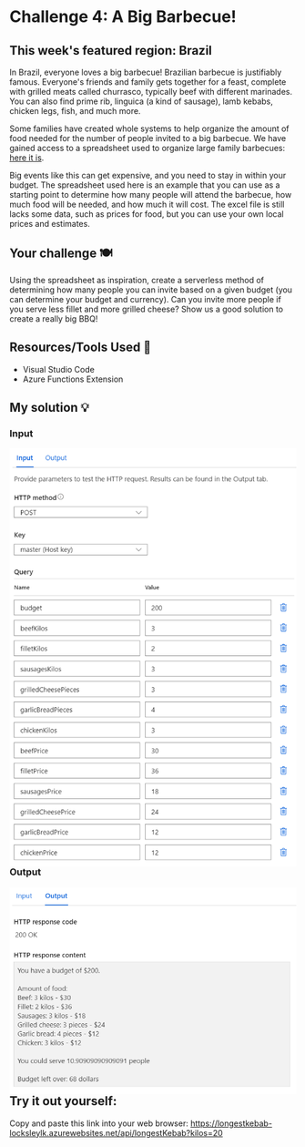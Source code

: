 # Challenge 4: A Big Barbecue!

## This week's featured region: Brazil

In Brazil, everyone loves a big barbecue! Brazilian barbecue is justifiably famous. Everyone's friends and family gets together for a feast, complete with grilled meats called churrasco, typically beef with different marinades. You can also find prime rib, linguica (a kind of sausage), lamb kebabs, chicken legs, fish, and much more.

Some families have created whole systems to help organize the amount of food needed for the number of people invited to a big barbecue. We have gained access to a spreadsheet used to organize large family barbecues: [here it is](graphics/bbq-spreadsheet.xlsx).

Big events like this can get expensive, and you need to stay in within your budget. The spreadsheet used here is an example that you can use as a starting point to determine how many people will attend the barbecue, how much food will be needed, and how much it will cost. The excel file is still lacks some data, such as prices for food, but you can use your own local prices and estimates.

## Your challenge 🍽 

Using the spreadsheet as inspiration, create a serverless method of determining how many people you can invite based on a given budget (you can determine your budget and currency). Can you invite more people if you serve less fillet and more grilled cheese? Show us a good solution to create a really big BBQ!

## Resources/Tools Used 🚀
- Visual Studio Code
- Azure Functions Extension

## My solution 💡


### Input
<img
  src="photos/input.png"
  alt="Azure Function Input"
  style="float: left; margin-right: 90px;"
/>

### Output
<img
  src="photos/output.png"
  alt="Azure Function Output"
  style="float: left; margin-right: 90px;"
/>

## Try it out yourself:
Copy and paste this link into your web browser: https://longestkebab-locksleylk.azurewebsites.net/api/longestKebab?kilos=20

